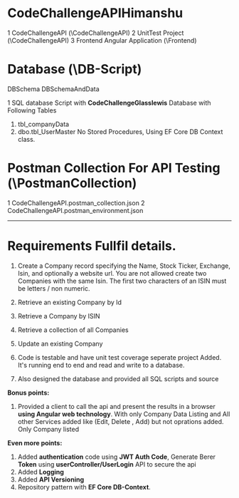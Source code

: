 # CodeChallengeAPIHimanshu  

1 CodeChallengeAPI (\CodeChallengeAPI)
2 UnitTest Project (\CodeChallengeAPI)
3 Frontend Angular Application  (\Frontend)

# Database (\DB-Script)

DBSchema
DBSchemaAndData

1 SQL database Script with **CodeChallengeGlasslewis** Database with Following
Tables
  1. tbl_companyData
  2. dbo.tbl_UserMaster
No Stored Procedures, Using EF Core DB Context class.

# Postman Collection For API Testing (\PostmanCollection) 

1 CodeChallengeAPI.postman_collection.json
2 CodeChallengeAPI.postman_environment.json


------------ - - - - -------------------------------- - - - - - -- - -- - -  ---- -

# Requirements Fullfil details.

1. Create a Company record specifying the Name, Stock Ticker, Exchange, Isin, and optionally a website
url. You are not allowed create two Companies with the same Isin. The first two characters of an ISIN
must be letters / non numeric.
2. Retrieve an existing Company by Id
3. Retrieve a Company by ISIN
4. Retrieve a collection of all Companies
5. Update an existing Company

6. Code is testable and have unit test coverage seperate project Added. It's running end to end and read and
write to a database.

7. Also designed the database and provided all SQL scripts and source

**Bonus points:**

1. Provided a client to call the api and present the results in a browser **using Angular web technology**.
   With only Company Data Listing and All other Services added like (Edit, Delete , Add) but not oprations added. 
   Only Company listed

**Even more points:**
1. Added **authentication** code using **JWT Auth Code**, Generate Berer **Token** using **userController/UserLogin** API  to secure the api
2. Added **Logging** 
3. Added **API Versioning** 
4. Repository pattern with **EF Core DB-Context**.
